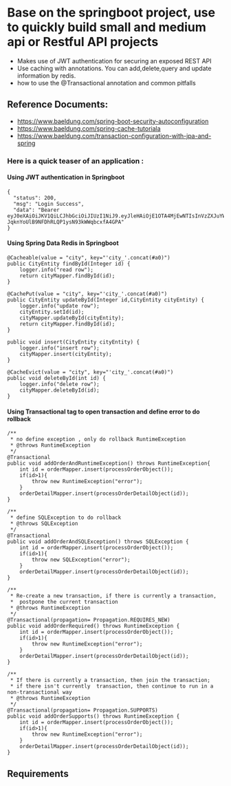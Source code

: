 # Base on the springboot project, use to quickly build small and medium api or Restful API projects
* Makes use of JWT authentication for securing an exposed REST API
* Use caching with annotations. You can add,delete,query and update information by redis.
* how to use the @Transactional annotation and common pitfalls

## Reference Documents: 
* https://www.baeldung.com/spring-boot-security-autoconfiguration
* https://www.baeldung.com/spring-cache-tutoriala
* https://www.baeldung.com/transaction-configuration-with-jpa-and-spring

### Here is a quick teaser of an application :
#### Using JWT authentication in Springboot
    {
      "status": 200,
      "msg": "Login Success",
      "data": "Bearer eyJ0eXAiOiJKV1QiLCJhbGciOiJIUzI1NiJ9.eyJleHAiOjE1OTA4MjEwNTIsInVzZXJuYW1lIjoiZ2FyeSJ9.6hHez-JqknYoUlB9NFDhRLQP1ysN93kWWqbcxfA4GPA"
    }

#### Using Spring Data Redis in Springboot
    @Cacheable(value = "city", key="'city_'.concat(#a0)")
    public CityEntity findById(Integer id) {
        logger.info("read row");
        return cityMapper.findById(id);
    }

    @CachePut(value = "city", key="'city_'.concat(#a0)")
    public CityEntity updateById(Integer id,CityEntity cityEntity) {
        logger.info("update row");
        cityEntity.setId(id);
        cityMapper.updateById(cityEntity);
        return cityMapper.findById(id);
    }

    public void insert(CityEntity cityEntity) {
        logger.info("insert row");
        cityMapper.insert(cityEntity);
    }

    @CacheEvict(value = "city", key="'city_'.concat(#a0)")
    public void deleteById(int id) {
        logger.info("delete row");
        cityMapper.deleteById(id);
    }

#### Using Transactional tag to open transaction and define error to do rollback
    /**
     * no define exception , only do rollback RuntimeException
     * @throws RuntimeException
     */
    @Transactional
    public void addOrderAndRuntimeException() throws RuntimeException{
        int id = orderMapper.insert(processOrderObject());
        if(id>1){
            throw new RuntimeException("error");
        }
        orderDetailMapper.insert(processOrderDetailObject(id));
    }

    /**
     * define SQLException to do rollback
     * @throws SQLException
     */
    @Transactional
    public void addOrderAndSQLException() throws SQLException {
        int id = orderMapper.insert(processOrderObject());
        if(id>1){
            throw new SQLException("error");
        }
        orderDetailMapper.insert(processOrderDetailObject(id));
    }

    /**
     * Re-create a new transaction, if there is currently a transaction,
     *  postpone the current transaction
     * @throws RuntimeException
     */
    @Transactional(propagation= Propagation.REQUIRES_NEW)
    public void addOrderRequired() throws RuntimeException {
        int id = orderMapper.insert(processOrderObject());
        if(id>1){
            throw new RuntimeException("error");
        }
        orderDetailMapper.insert(processOrderDetailObject(id));
    }

    /**
     * If there is currently a transaction, then join the transaction;
     * if there isn't currently  transaction, then continue to run in a non-transactional way
     * @throws RuntimeException
     */
    @Transactional(propagation= Propagation.SUPPORTS)
    public void addOrderSupports() throws RuntimeException {
        int id = orderMapper.insert(processOrderObject());
        if(id>1){
            throw new RuntimeException("error");
        }
        orderDetailMapper.insert(processOrderDetailObject(id));
    }

## Requirements
    

